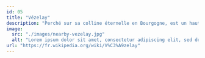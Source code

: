 ```yaml
---
id: 05
title: "Vézelay"
description: "Perché sur sa colline éternelle en Bourgogne, est un haut lieu spirituel et culturel, célèbre pour sa basilique Sainte-Marie-Madeleine, chef-d'œuvre de l'art roman classé au patrimoine mondial de l'UNESCO. Ce village médiéval, labellisé parmi les Plus Beaux Villages de France, séduit par ses ruelles pavées, ses maisons historiques, ses musées et son vignoble, offrant une expérience unique aux visiteurs."
image: 
  src: "./images/nearby-vezelay.jpg"
  alt: "Lorem ipsum dolor sit amet, consectetur adipiscing elit, sed do eiusmod tempor incididunt ut labore et dolore magna aliqua."
url: "https://fr.wikipedia.org/wiki/V%C3%A9zelay"
---
```

